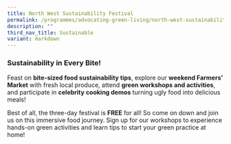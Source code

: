 ```yaml
---
title: North West Sustainability Festival
permalink: /programmes/advocating-green-living/north-west-sustainability-festival/
description: ""
third_nav_title: Sustainable
variant: markdown
---
```

[](/images/Picture2.jpg)

### **Sustainability in Every Bite**!

Feast on **bite-sized food sustainability tips**, explore our **weekend Farmers’ Market** with fresh local produce, attend **green workshops and activities**, and participate in **celebrity cooking demos** turning ugly food into delicious meals!

Best of all, the three-day festival is **FREE** for all! So come on down and join us on this immersive food journey. Sign up for our workshops to experience hands-on green activities and learn tips to start your green practice at home!